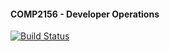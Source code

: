 #### COMP2156 - Developer Operations

[![Build Status](https://app.travis-ci.com/jorgesumi/COMP2156.svg?token=vsKgN4k1nAaQzrs9CnNQ&branch=main)](https://app.travis-ci.com/jorgesumi/COMP2156)